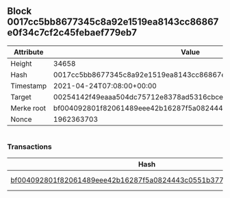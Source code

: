 ## Block 0017cc5bb8677345c8a92e1519ea8143cc86867e0f34c7cf2c45febaef779eb7

Attribute | Value
--- | ---
Height | 34658
Hash | 0017cc5bb8677345c8a92e1519ea8143cc86867e0f34c7cf2c45febaef779eb7
Timestamp | 2021-04-24T07:08:00+00:00
Target | 00254142f49eaaa504dc75712e8378ad5316cbcead634704b3734b6271167cc4
Merke root | bf004092801f82061489eee42b16287f5a0824443c0551b37720f6224b51d86b
Nonce | 1962363703

```

```

### Transactions

Hash | Amount
--- | ---
[bf004092801f82061489eee42b16287f5a0824443c0551b37720f6224b51d86b](bf004092801f82061489eee42b16287f5a0824443c0551b37720f6224b51d86b.md) | 10.00000000 SKEPTI 
